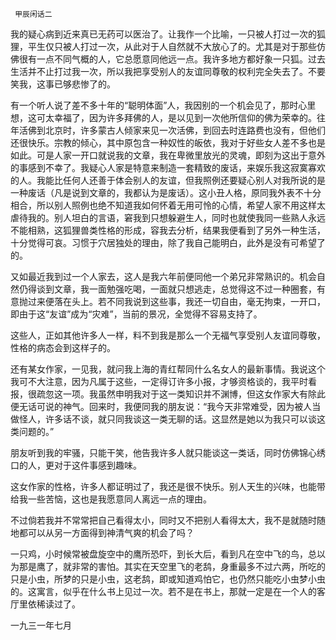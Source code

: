      甲辰闲话二 

   我的疑心病到近来真已无药可以医治了。让我作一个比喻，一只被人打过一次的狐狸，平生仅只被人打过一次，从此对于人自然就不大放心了的。尤其是对于那些仿佛很有一点不同气概的人，它总愿意同他远一点。我许多地方都好象一只狐。过去生活并不止打过我一次，所以我把享受别人的友谊同尊敬的权利完全失去了。不要笑我，这事已够悲惨了的。

   有一个听人说了差不多十年的“聪明体面”人，我因别的一个机会见了，那时心里想，这可太幸福了，因为许多拜佛的人，是以见到一次他所信仰的佛为荣幸的。往年活佛到北京时，许多蒙古人倾家来见一次活佛，到回去时连路费也没有，但他们还很快乐。宗教的倾心，其中原包含一种奴性的皈依，我对于好些女人差不多也是如此。可是人家一开口就说我的文章，我在卑微里放光的灵魂，即刻为这出于意外的事感到不幸了。我疑心人家是特意来制造一套精致的废话，来娱乐我这寂寞寡欢的人。我能比任何人还善于体会别人的友谊，但我照例还要疑心别人对我所说的是一种废话（凡是说到文章的，我都认为是废话）。这小丑人格，原同我外表不十分相合，所以别人照例也绝不知道我如何怀着无用可怜的心情，希望人家不用这样太虐待我的。别人坦白的言语，窘我到只想躲避生人，同时也就使我同一些熟人永远不能相熟，这狐狸兽类性格的形成，容我去分析，结果我便看到了另外一种生活，十分觉得可哀。习惯于穴居独处的理由，除了我自己能明白，此外是没有可希望了的。

   又如最近我到过一个人家去，这人是我六年前便同他一个弟兄非常熟识的。机会自然仍得谈到文章，我一面勉强吃喝，一面就只想逃走，总觉得这不过一种圈套，有意抛过来便落在头上。若不同我说到这些事，我还一切自由，毫无拘束，一开口，即由于这“友谊”成为“灾难”，当前的景况，全觉得不容易支持了。

   这些人，正如其他许多人一样，料不到我是那么一个无福气享受别人友谊同尊敬，性格的病态会到这样子的。 

   还有某女作家，一见我，就问我上海的青红帮同什么名女人的最新事情。我说这个我可不大注意，因为凡属于这些，一定得订许多小报，才够资格谈的，我平时看报，很疏忽这一项。我虽然申明我对于这一类知识并不渊博，但这女作家大有除此便无话可说的神气。回来时，我便同我的朋友说：“我今天非常难受，因为被人当做怪人，许多话不谈，就只同我谈这一类无聊的话。这显然是她以为我只可以谈这类问题的。”

   朋友听到我的牢骚，只能干笑，他告我许多人就只能谈这一类话，同时仿佛锦心绣口的人，更对于这件事感到趣味。 

   这女作家的性格，许多人都证明过了，我还是很不快乐。别人天生的兴味，也能带给我一些苦恼，这也是我愿意同人离远一点的理由。 

   不过倘若我并不常常把自己看得太小，同时又不把别人看得太大，我不是就随时随地都可以从另一方面得到神清气爽的机会了吗？ 

   一只鸡，小时候常被盘旋空中的鹰所恐吓，到长大后，看到凡在空中飞的鸟，总以为那是鹰了，就非常的害怕。其实在天空里飞的老鸹，身重最多不过六两，所吃的只是小虫，所梦的只是小虫，这老鸹，即或知道鸡怕它，也仍然只能吃小虫梦小虫的。这寓言，似乎在什么书上见过一次。若不是在书上，那就一定是在一个人的客厅里依稀读过了。

   一九三一年七月 

